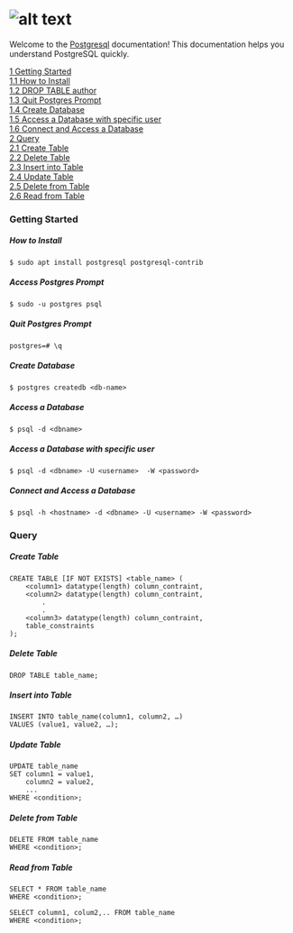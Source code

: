 # ![alt text](https://www.aalpha.net/wp-content/uploads/2019/05/postgre-database-development-india.png)
Welcome to the [Postgresql](https://www.postgresql.org/) documentation! This documentation helps you understand PostgreSQL quickly.

[1 Getting Started](#getting-started)<br>
    [1.1 How to Install](#how-to-install)<br>
    [1.2 DROP TABLE author](#access-postgres-prompt)<br>
    [1.3 Quit Postgres Prompt](#quit-postgres-prompt)<br>
    [1.4 Create Database](#create-database) <br>
    [1.5 Access a Database with specific user](#access-a-database-with-specific-user)<br>
    [1.6 Connect and Access a Database](#connect-and-access-a-database)<br>
[2 Query](#query)<br>
    [2.1 Create Table](#create-table)<br>
    [2.2 Delete Table](#delete-table)<br>
    [2.3 Insert into Table](#insert-into-table)<br>
    [2.4 Update Table](#update-table)<br>
    [2.5 Delete from Table](#delete-from-table)<br>
    [2.6 Read from Table](#read-from-table)<br>




### Getting Started
##### How to Install
    $ sudo apt install postgresql postgresql-contrib

##### Access Postgres Prompt
    $ sudo -u postgres psql

##### Quit Postgres Prompt
    postgres=# \q

##### Create Database
    $ postgres createdb <db-name>

##### Access a Database
    $ psql -d <dbname>

##### Access a Database with specific user
    $ psql -d <dbname> -U <username>  -W <password>

##### Connect and Access a Database
    $ psql -h <hostname> -d <dbname> -U <username> -W <password>

### Query
##### Create Table
    CREATE TABLE [IF NOT EXISTS] <table_name> (
        <column1> datatype(length) column_contraint,
        <column2> datatype(length) column_contraint,
            .
            .
        <column3> datatype(length) column_contraint,
        table_constraints
    );

##### Delete Table
    DROP TABLE table_name;

##### Insert into Table
    INSERT INTO table_name(column1, column2, …)
    VALUES (value1, value2, …);

##### Update Table 
    UPDATE table_name
    SET column1 = value1,
        column2 = value2,
        ...
    WHERE <condition>;

##### Delete from Table
    DELETE FROM table_name 
    WHERE <condition>; 

##### Read from Table
    SELECT * FROM table_name
    WHERE <condition>;

    SELECT column1, colum2,.. FROM table_name
    WHERE <condition>;
